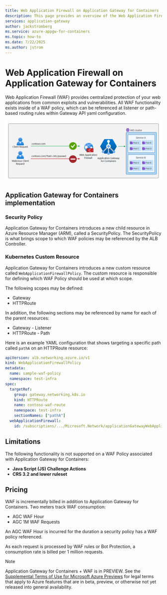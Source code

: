 ```yaml
---
title: Web Application Firewall on Application Gateway for Containers
description: This page provides an overview of the Web Application Firewall (WAF) on Application Gateway for Containers, including setup, limitations, known issues, and more.
services: application-gateway
author: jackstromberg
ms.service: azure-appgw-for-containers
ms.topic: how-to
ms.date: 7/22/2025
ms.author: jstrom
---
```


# Web Application Firewall on Application Gateway for Containers

Web Application Firewall (WAF) provides centralized protection of your web applications from common exploits and vulnerabilities. All WAF functionality exists inside of a WAF policy, which can be referenced at listener or path-based routing rules within Gateway API yaml configuration.

![Diagram depicting a request being blocked by a web application firewall rule.](./media/how-to-web-application-firewall-gateway-api/web-application-firewall.png)

## Application Gateway for Containers implementation

### Security Policy

Application Gateway for Containers introduces a new child resource in Azure Resource Manager (ARM), called a SecurityPolicy. The SecurityPolicy is what brings scope to which WAF policies may be referenced by the ALB Controller.

### Kubernetes Custom Resource

Application Gateway for Containers introduces a new custom resource called `WebApplicationFirewallPolicy`. The custom resource is responsible for defining which WAF Policy should be used at which scope.

The following scopes may be defined:

* Gateway
* HTTPRoute

In addition, the following sections may be referenced by name for each of the parent resources:

* Gateway - Listener
* HTTPRoute - Path

Here is an example YAML configuration that shows targeting a specific path called `pathA` on an HTTPRoute resource:

```yaml
apiVersion: alb.networking.azure.io/v1
kind: WebApplicationFirewallPolicy
metadata:
  name: sample-waf-policy
  namespace: test-infra
spec:
  targetRef:
    group: gateway.networking.k8s.io
    kind: HTTPRoute
    name: contoso-waf-route
    namespace: test-infra
    sectionNames: ["pathA"]
  webApplicationFirewall:
    id: /subscriptions/.../Microsoft.Network/applicationGatewayWebApplicationFirewallPolicies/waf-policy-0
```

## Limitations

The following functionality is not supported on a WAF Policy associated with Application Gateway for Containers:

* **Java Script (JS) Challenge Actions**
* **CRS 3.2 and lower ruleset**

## Pricing

WAF is incrementally billed in addition to Application Gateway for Containers. Two meters track WAF consumption: 

* AGC WAF Hour
* AGC 1M WAF Requests

An AGC WAF Hour is incurred for the duration a security policy has a WAF policy referenced.

As each request is processed by WAF rules or Bot Protection, a consumption rate is billed per 1 million requests.

> [!NOTE]
> Application Gateway for Containers + WAF is in PREVIEW.
> See the [Supplemental Terms of Use for Microsoft Azure Previews](https://azure.microsoft.com/support/legal/preview-supplemental-terms/) for legal terms that apply to Azure features that are in beta, preview, or otherwise not yet released into general availability.
